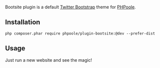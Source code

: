 Bootsite plugin is a default [Twitter Bootstrap](http://getbootstrap.com) theme for [PHPoole](http://github.com/Narno/PHPoole/).

Installation
------------

    php composer.phar require phpoole/plugin-bootsite:@dev --prefer-dist


Usage
-----

Just run a new website and see the magic!
